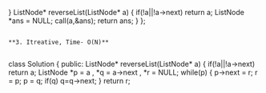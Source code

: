 }
ListNode* reverseList(ListNode* a) {
if(!a||!a->next)
return a;
ListNode *ans = NULL;
call(a,&ans);
return ans;
}
};
```
​
**3. Itreative, Time- O(N)**
​
```
class Solution {
public:
ListNode* reverseList(ListNode* a) {
if(!a||!a->next)
return a;
ListNode *p = a , *q = a->next , *r = NULL;
while(p)
{
p->next = r;
r = p;
p = q;
if(q)
q=q->next;
}
return r;